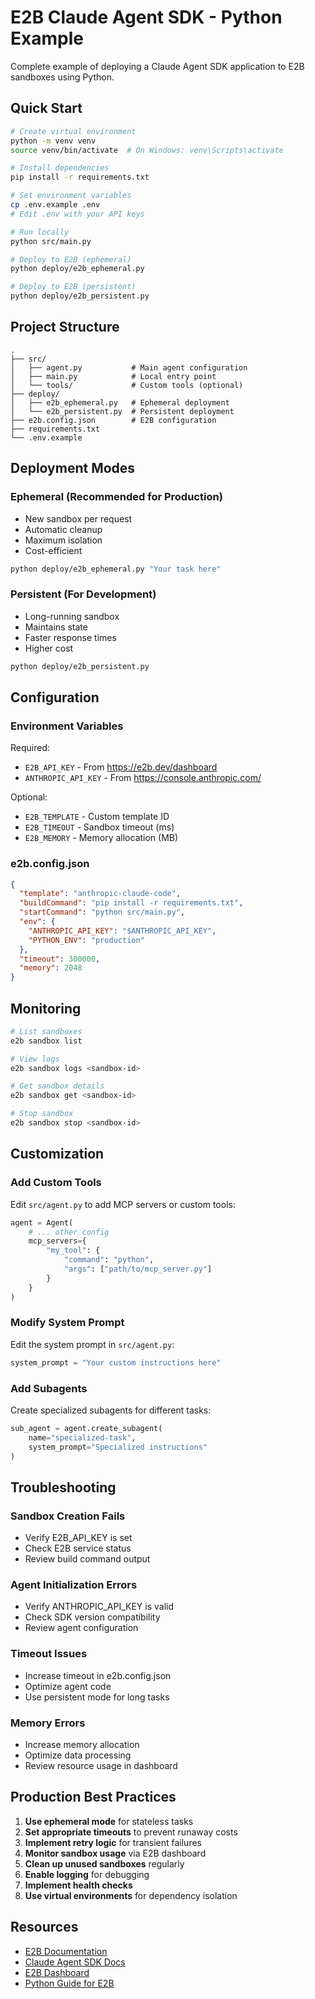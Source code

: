 # E2B Claude Agent SDK - Python Example

Complete example of deploying a Claude Agent SDK application to E2B sandboxes using Python.

## Quick Start

```bash
# Create virtual environment
python -m venv venv
source venv/bin/activate  # On Windows: venv\Scripts\activate

# Install dependencies
pip install -r requirements.txt

# Set environment variables
cp .env.example .env
# Edit .env with your API keys

# Run locally
python src/main.py

# Deploy to E2B (ephemeral)
python deploy/e2b_ephemeral.py

# Deploy to E2B (persistent)
python deploy/e2b_persistent.py
```

## Project Structure

```
.
├── src/
│   ├── agent.py           # Main agent configuration
│   ├── main.py            # Local entry point
│   └── tools/             # Custom tools (optional)
├── deploy/
│   ├── e2b_ephemeral.py   # Ephemeral deployment
│   └── e2b_persistent.py  # Persistent deployment
├── e2b.config.json        # E2B configuration
├── requirements.txt
└── .env.example
```

## Deployment Modes

### Ephemeral (Recommended for Production)
- New sandbox per request
- Automatic cleanup
- Maximum isolation
- Cost-efficient

```bash
python deploy/e2b_ephemeral.py "Your task here"
```

### Persistent (For Development)
- Long-running sandbox
- Maintains state
- Faster response times
- Higher cost

```bash
python deploy/e2b_persistent.py
```

## Configuration

### Environment Variables

Required:
- `E2B_API_KEY` - From https://e2b.dev/dashboard
- `ANTHROPIC_API_KEY` - From https://console.anthropic.com/

Optional:
- `E2B_TEMPLATE` - Custom template ID
- `E2B_TIMEOUT` - Sandbox timeout (ms)
- `E2B_MEMORY` - Memory allocation (MB)

### e2b.config.json

```json
{
  "template": "anthropic-claude-code",
  "buildCommand": "pip install -r requirements.txt",
  "startCommand": "python src/main.py",
  "env": {
    "ANTHROPIC_API_KEY": "$ANTHROPIC_API_KEY",
    "PYTHON_ENV": "production"
  },
  "timeout": 300000,
  "memory": 2048
}
```

## Monitoring

```bash
# List sandboxes
e2b sandbox list

# View logs
e2b sandbox logs <sandbox-id>

# Get sandbox details
e2b sandbox get <sandbox-id>

# Stop sandbox
e2b sandbox stop <sandbox-id>
```

## Customization

### Add Custom Tools

Edit `src/agent.py` to add MCP servers or custom tools:

```python
agent = Agent(
    # ... other config
    mcp_servers={
        "my_tool": {
            "command": "python",
            "args": ["path/to/mcp_server.py"]
        }
    }
)
```

### Modify System Prompt

Edit the system prompt in `src/agent.py`:

```python
system_prompt = "Your custom instructions here"
```

### Add Subagents

Create specialized subagents for different tasks:

```python
sub_agent = agent.create_subagent(
    name="specialized-task",
    system_prompt="Specialized instructions"
)
```

## Troubleshooting

### Sandbox Creation Fails
- Verify E2B_API_KEY is set
- Check E2B service status
- Review build command output

### Agent Initialization Errors
- Verify ANTHROPIC_API_KEY is valid
- Check SDK version compatibility
- Review agent configuration

### Timeout Issues
- Increase timeout in e2b.config.json
- Optimize agent code
- Use persistent mode for long tasks

### Memory Errors
- Increase memory allocation
- Optimize data processing
- Review resource usage in dashboard

## Production Best Practices

1. **Use ephemeral mode** for stateless tasks
2. **Set appropriate timeouts** to prevent runaway costs
3. **Implement retry logic** for transient failures
4. **Monitor sandbox usage** via E2B dashboard
5. **Clean up unused sandboxes** regularly
6. **Enable logging** for debugging
7. **Implement health checks**
8. **Use virtual environments** for dependency isolation

## Resources

- [E2B Documentation](https://e2b.dev/docs)
- [Claude Agent SDK Docs](https://docs.claude.com/en/api/agent-sdk)
- [E2B Dashboard](https://e2b.dev/dashboard)
- [Python Guide for E2B](https://e2b.dev/blog/python-guide-run-claude-code-in-an-e2b-sandbox)
